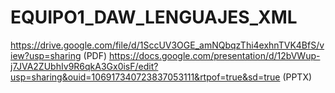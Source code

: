# EQUIPO1_DAW_LENGUAJES_XML
https://drive.google.com/file/d/1SccUV3OGE_amNQbqzThi4exhnTVK4BfS/view?usp=sharing (PDF)
https://docs.google.com/presentation/d/12bVWup-j7JVA2ZUbhIv9R6qkA3Gx0isF/edit?usp=sharing&ouid=106917340723837053111&rtpof=true&sd=true (PPTX)
